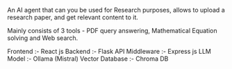 An AI agent that can you be used for Research purposes, allows to upload a research paper, and get relevant content to it. 

Mainly consists of 3 tools - PDF query answering, Mathematical Equation solving and Web search. 

Frontend :- React js
Backend :- Flask API
Middleware :- Express js
LLM Model :- Ollama (Mistral)
Vector Database :- Chroma DB

